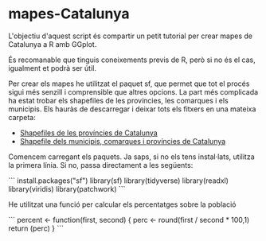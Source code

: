 # mapes-Catalunya
<p>L'objectiu d'aquest script és compartir un petit tutorial per crear mapes de Catalunya a R amb GGplot.</p>
<p>És recomanable que tinguis coneixements previs de R, però si no és el cas, igualment et podrà ser útil. </p>
<p>Per crear els mapes he utilitzat el paquet sf, que permet que tot el procés sigui més senzill i comprensible que altres opcions. La part més complicada ha estat 
trobar els shapefiles de les províncies, les comarques i els municipis. Els hauràs de descarregar i deixar tots els fitxers en una mateixa carpeta:</p>
<ul><li><a href="https://analisi.transparenciacatalunya.cat/en/Urbanisme-infraestructures/L-mits-administratius-provincials-de-Catalunya/ghr8-wp3h" target="_blank">
Shapefiles de les províncies de Catalunya</a></li>
<li><a href="https://www.icgc.cat/Administracio-i-empresa/Descarregues/Capes-de-geoinformacio/Base-municipal">Shapefile dels municipis, comarques i províncies de Catalunya</a></li>
</ul>
<p>Comencem carregant els paquets. Ja saps, si no els tens instal·lats, utilitza la primera línia. Si no, passa directament a les següents: </p>
``` 
install.packages("sf")
library(sf)
library(tidyverse)
library(readxl)
library(viridis)
library(patchwork)
```
<p>He utilitzat una funció per calcular els percentatges sobre la població</p>
```
percent <- function(first, second) {
  perc <- round(first / second * 100,1)
  return (perc)
}
```
